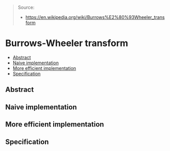 > Source:
> - https://en.wikipedia.org/wiki/Burrows%E2%80%93Wheeler_transform

<h1>Burrows-Wheeler transform</h1> 

- [Abstract](#abstract)
- [Naive implementation](#naive-implementation)
- [More efficient implementation](#more-efficient-implementation)
- [Specification](#specification)


## Abstract

## Naive implementation

## More efficient implementation

## Specification